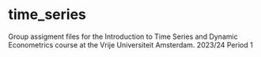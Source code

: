 # time_series

Group assigment files for the Introduction to Time Series and Dynamic Econometrics course at the Vrije Universiteit Amsterdam.
2023/24 Period 1
